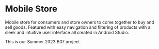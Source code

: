 # Mobile Store
Mobile store for consumers and store owners to come together to buy and sell goods.
Featured with easy navigation and filtering of products with a sleek and intuitive user interface all created in Android Studio.

This is our Summer 2023 B07 project.

